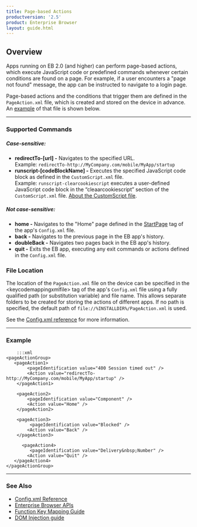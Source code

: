 ```yaml
---
title: Page-based Actions
productversion: '2.5'
product: Enterprise Browser
layout: guide.html
---
```

## Overview

Apps running on EB 2.0 (and higher) can perform page-based actions, which execute JavaScript code or predefined commands whenever certain conditions are found on a page. For example, if a user encounters a "page not found" message, the app can be instructed to navigate to a login page. 

Page-based actions and the conditions that trigger them are defined in the `PageAction.xml` file, which is created and stored on the device in advance. An [example](#example) of that file is shown below. 

-----

### Supported Commands

##### Case-sensitive:
* **redirectTo-[url] -** Navigates to the specified URL. <br>
Example: `redirectTo-http://MyCompany.com/mobile/MyApp/startup` 
* **runscript-[codeBlockName] -** Executes the specified JavaScript code block as defined in the `CustomScript.xml` file. <br>
Example: `runscript-clearcookiescript` executes a user-defined JavaScript code block in the “cleaarcookiescript” section of the `CustomScript.xml` file. [About the CustomScript file](../customize/script). 

##### Not case-sensitive:
* **home -** Navigates to the "Home" page defined in the [StartPage](../configreference/#startpage) tag of the app's `Config.xml` file. 
* **back -** Navigates to the previous page in the EB app's history.
* **doubleBack -** Navigates two pages back in the EB app's history.
* **quit -** Exits the EB app, executing any exit commands or actions defined in the `Config.xml` file.

### File Location
The location of the `PageAction.xml` file on the device can be specified in the &lt;keycodemappingxmlfile&gt; tag of the app's `Config.xml` file using a fully qualified path (or substitution variable) and file name. This allows separate folders to be created for storing the actions of different apps. If no path is specified, the default path of `file://%INSTALLDIR%/PageAction.xml` is used. 

See the [Config.xml reference](../configreference/#pageactionxmlfile) for more information. 

-----

### Example

		:::xml
	<pageActionGroup>
	   <pageAction1>
	        <pageIdentification value="400 Session timed out" />
	        <Action value="redirectTo-http://MyCompany.com/mobile/MyApp/startup" />
	    </pageAction1>

	    <pageAction2> 
	        <pageIdentification value="Component" />
	        <Action value="Home" />   
	    </pageAction2>

	    <pageAction3> 
	         <pageIdentification value="Blocked" />
	        <Action value="Back" />
	    </pageAction3>

	 	  <pageAction4> 
	 		 <pageIdentification value="Delivery&nbsp;Number" />
	        <Action value="Quit" />    
	   </pageAction4>
	</pageActionGroup>

-----

### See Also

* [Config.xml Reference](../configreference)
* [Enterprise Browser APIs](../apioverview)
* [Function Key Mapping Guide](../keycapture/#mappingproprietaryfunctionkeycodes)
* [DOM Injection guide](../dom)







